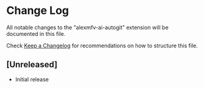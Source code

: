 # Change Log

All notable changes to the "alexmfv-ai-autogit" extension will be documented in this file.

Check [Keep a Changelog](http://keepachangelog.com/) for recommendations on how to structure this file.

## [Unreleased]

- Initial release